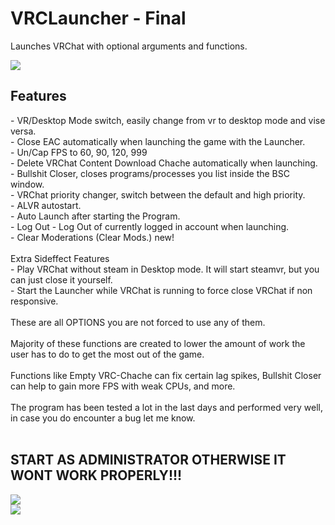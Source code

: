 <!DOCTYPE html>
<html>
   <head>
   </head>
   <body>
   <h1>VRCLauncher - Final</h1>
   <p>Launches VRChat with optional arguments and functions.</p>
   <img src="https://user-images.githubusercontent.com/105979511/200052414-5578d9f1-165c-46e3-bf62-c79f3e3abfac.png">      </img>
   <h2>Features</h2>
   <p>
   - VR/Desktop Mode switch, easily change from vr to desktop mode and vise versa. <br />
   - Close EAC automatically when launching the game with the Launcher.<br />
   - Un/Cap FPS to 60, 90, 120, 999<br />
   - Delete VRChat Content Download Chache automatically when launching.<br />
   - Bullshit Closer, closes programs/processes you list inside the BSC window.<br />
   - VRChat priority changer, switch between the default and high priority.<br />
   - ALVR autostart.<br />
   - Auto Launch after starting the Program.<br />
   - Log Out - Log Out of currently logged in account when launching.<br />
   - Clear Moderations (Clear Mods.) new!<br /><br />
   Extra Sideffect Features<br />
   - Play VRChat without steam in Desktop mode. It will start steamvr, but you can just close it yourself.<br />
   - Start the Launcher while VRChat is running to force close VRChat if non responsive.<br />
   <br />
   These are all OPTIONS you are not forced to use any of them.
   <br />
   <br />
   Majority of these functions are created to lower the amount of work the user has to do to get the most out of the game.<br /><br />
   Functions like Empty VRC-Chache can fix certain lag spikes, Bullshit Closer can help to gain more FPS with weak CPUs, and more.<br /><br />
   The program has been tested a lot in the last days and performed very well, in case you do encounter a bug let me know.<br /><br />
   </p>
   
   <h2>START AS ADMINISTRATOR OTHERWISE IT WONT WORK PROPERLY!!!</h2>
   <img src="https://user-images.githubusercontent.com/105979511/198198758-cd98644c-31bb-46fc-afcf-f6968f867821.png"></img><br/>
   <img src="https://user-images.githubusercontent.com/105979511/198198697-cba05147-8082-4e9e-94c7-00edd659a600.png"></img><br/>
   </body>
</html>
